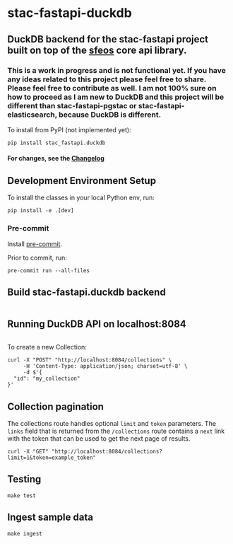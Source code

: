 # stac-fastapi-duckdb

## DuckDB backend for the stac-fastapi project built on top of the [sfeos](https://github.com/stac-utils/stac-fastapi-elasticsearch-opensearch) core api library. 

### This is a work in progress and is not functional yet. If you have any ideas related to this project please feel free to share. Please feel free to contribute as well. I am not 100% sure on how to proceed as I am new to DuckDB and this project will be different than stac-fastapi-pgstac or stac-fastapi-elasticsearch, because DuckDB is different.    

To install from PyPI (not implemented yet):

```shell
pip install stac_fastapi.duckdb
```

#### For changes, see the [Changelog](CHANGELOG.md)


## Development Environment Setup

To install the classes in your local Python env, run:

```shell
pip install -e .[dev]
```


### Pre-commit

Install [pre-commit](https://pre-commit.com/#install).

Prior to commit, run:

```shell
pre-commit run --all-files
```

## Build stac-fastapi.duckdb backend

```shell
```
  
## Running DuckDB API on localhost:8084

```shell
```

To create a new Collection:

```shell
curl -X "POST" "http://localhost:8084/collections" \
     -H 'Content-Type: application/json; charset=utf-8' \
     -d $'{
  "id": "my_collection"
}'
```


## Collection pagination

The collections route handles optional `limit` and `token` parameters. The `links` field that is
returned from the `/collections` route contains a `next` link with the token that can be used to 
get the next page of results.
   
```shell
curl -X "GET" "http://localhost:8084/collections?limit=1&token=example_token"
```

## Testing

```shell
make test
```


## Ingest sample data

```shell
make ingest
```

